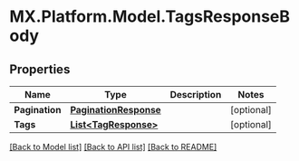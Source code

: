 # MX.Platform.Model.TagsResponseBody

## Properties

Name | Type | Description | Notes
------------ | ------------- | ------------- | -------------
**Pagination** | [**PaginationResponse**](PaginationResponse.md) |  | [optional] 
**Tags** | [**List&lt;TagResponse&gt;**](TagResponse.md) |  | [optional] 

[[Back to Model list]](../README.md#documentation-for-models) [[Back to API list]](../README.md#documentation-for-api-endpoints) [[Back to README]](../README.md)

